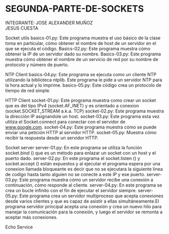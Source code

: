 # SEGUNDA-PARTE-DE-SOCKETS
INTEGRANTE: JOSE ALEXANDER MUÑOZ   
            JESUS CUESTA
            
Socket utils
basics-01.py: Este programa muestra el uso básico de la clase toma en particular, cómo obtener el nombre de host de un servidor en el que se ejecuta el código.
Basics-02.py: Este programa muestra cómo obtener la IP de un servidor dado su nombre.
Basics-03.py: Este programa muestra cómo obtener el nombre de un servicio de red por su nombre de protocolo y número de puerto.

NTP Client
basics-04.py: Este programa se ejecuta como un cliente NTP utilizando la biblioteca ntplib. Este programa le pide a un servidor NTP para la hora actual y lo imprime.
basics-05.py: Este código crea un protocolo de tiempo de red simple.

HTTP Client
socket-01.py: Este programa muestra como crear un socket que es del tipo IPv4 (socket.AF_INET) y es orientado a conexion (socket.SOCKET_STREAM a.k.a. TCP)
socket-02.py: Este programa muestra la dirección IP asignandole un host.
socket-03.py: Este programa esta vez utiliza el Socket.connect para conectar con el servidor de www.google.com.
socket-04.py: Este programa muestra cómo se puede enviar una petición HTTP al servidor HTTP.
socket-05.py: Muestra cómo recibir la respuesta desde un servidor HTTP.

Socket server
server-01.py: En este programa se utiliza la función socket.bind () que es un método para enlazar un socket con un host y el puerto dado.
server-02.py: En este programa el socket.listen () y socket.accept () están expuestos y al ejecutar el programa espera por una conexion llamada bloqueante es decir que no se ejecutara la siguiente linea de codigo hasta tanto alguien no se conecte a este IP y ese puerto.
server-03.py: Este programa muestra cómo un servidor recibe una conexión a continuación, cómo responde al cliente.
server-04.py: En este programa se crea un bucle infinito con el fin de ejecutar el servidor siempre.
server-05.py: Este programa crea un servidor multiproceso que acepta conexiones desde varios clientes y que es capaz de asistir a ellas simultáneamente.El programa servidor principal acepta una conexión y crea un nuevo hilo para manejar la comunicación para la conexión, y luego el servidor se remonta a aceptar más conexiones.

Echo Service
